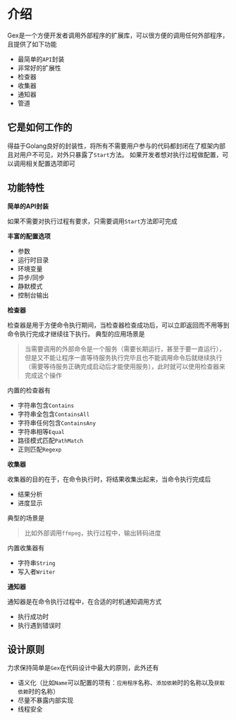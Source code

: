 # 介绍

Gex是一个方便开发者调用外部程序的扩展库，可以很方便的调用任何外部程序，且提供了如下功能

- 最简单的`API`封装
- 非常好的扩展性
- 检查器
- 收集器
- 通知器
- 管道

## 它是如何工作的

得益于Golang良好的封装性，将所有不需要用户参与的代码都封闭在了框架内部且对用户不可见，对外只暴露了`Start`方法。
如果开发者想对执行过程做配置，可以调用相关配置选项即可

## 功能特性

**简单的API封装**

如果不需要对执行过程有要求，只需要调用`Start`方法即可完成

**丰富的配置选项**

- 参数
- 运行时目录
- 环境变量
- 异步/同步
- 静默模式
- 控制台输出

**检查器**

检查器是用于方便命令执行期间，当检查器检查成功后，可以立即返回而不用等到命令执行完成才继续往下执行。 典型的应用场景是

> 当需要调用的外部命令是一个服务（需要长期运行，甚至于要一直运行），但是又不能让程序一直等待服务执行完毕且也不能调用命令后就继续执行（需要等待服务正确完成启动后才能使用服务），此时就可以使用检查器来完成这个操作

内置的检查器有

- 字符串包含`Contains`
- 字符串全包含`ContainsAll`
- 字符串任何包含`ContainsAny`
- 字符串相等`Equal`
- 路径模式匹配`PathMatch`
- 正则匹配`Regexp`

**收集器**

收集器的目的在于，在命令执行时，将结果收集出起来，当命令执行完成后

- 结果分析
- 进度显示

典型的场景是
> 比如外部调用`ffmpeg`，执行过程中，输出转码进度

内置收集器有

- 字符串`String`
- 写入者`Writer`

**通知器**

通知器是在命令执行过程中，在合适的时机通知调用方式

- 执行成功时
- 执行遇到错误时

## 设计原则

力求保持简单是`Gex`在代码设计中最大的原则，此外还有

- 语义化（比如`Name`可以配置的项有：`应用程序`名称、`添加依赖`时的名称以及`获取依赖`时的名称）
- 尽量不暴露内部实现
- 线程安全
